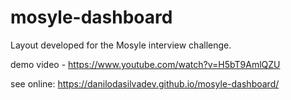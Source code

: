 # mosyle-dashboard
Layout developed for the Mosyle interview challenge.

demo video - https://www.youtube.com/watch?v=H5bT9AmlQZU

see online: https://danilodasilvadev.github.io/mosyle-dashboard/
